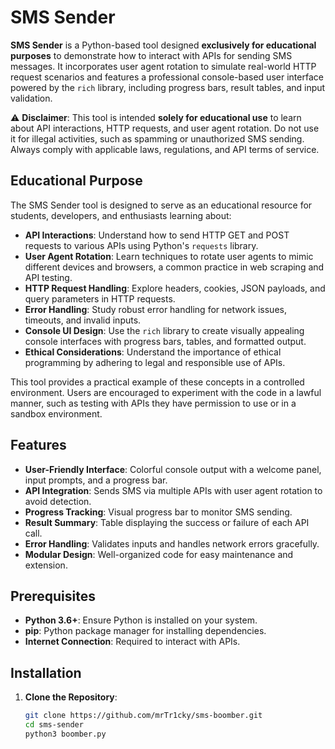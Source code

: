# SMS Sender

**SMS Sender** is a Python-based tool designed **exclusively for educational purposes** to demonstrate how to interact with APIs for sending SMS messages. It incorporates user agent rotation to simulate real-world HTTP request scenarios and features a professional console-based user interface powered by the `rich` library, including progress bars, result tables, and input validation.

⚠️ **Disclaimer**: This tool is intended **solely for educational use** to learn about API interactions, HTTP requests, and user agent rotation. Do not use it for illegal activities, such as spamming or unauthorized SMS sending. Always comply with applicable laws, regulations, and API terms of service.

## Educational Purpose
The SMS Sender tool is designed to serve as an educational resource for students, developers, and enthusiasts learning about:
- **API Interactions**: Understand how to send HTTP GET and POST requests to various APIs using Python's `requests` library.
- **User Agent Rotation**: Learn techniques to rotate user agents to mimic different devices and browsers, a common practice in web scraping and API testing.
- **HTTP Request Handling**: Explore headers, cookies, JSON payloads, and query parameters in HTTP requests.
- **Error Handling**: Study robust error handling for network issues, timeouts, and invalid inputs.
- **Console UI Design**: Use the `rich` library to create visually appealing console interfaces with progress bars, tables, and formatted output.
- **Ethical Considerations**: Understand the importance of ethical programming by adhering to legal and responsible use of APIs.

This tool provides a practical example of these concepts in a controlled environment. Users are encouraged to experiment with the code in a lawful manner, such as testing with APIs they have permission to use or in a sandbox environment.

## Features
- **User-Friendly Interface**: Colorful console output with a welcome panel, input prompts, and a progress bar.
- **API Integration**: Sends SMS via multiple APIs with user agent rotation to avoid detection.
- **Progress Tracking**: Visual progress bar to monitor SMS sending.
- **Result Summary**: Table displaying the success or failure of each API call.
- **Error Handling**: Validates inputs and handles network errors gracefully.
- **Modular Design**: Well-organized code for easy maintenance and extension.

## Prerequisites
- **Python 3.6+**: Ensure Python is installed on your system.
- **pip**: Python package manager for installing dependencies.
- **Internet Connection**: Required to interact with APIs.

## Installation
1. **Clone the Repository**:
   ```bash
   git clone https://github.com/mrTr1cky/sms-boomber.git
   cd sms-sender
   python3 boomber.py
